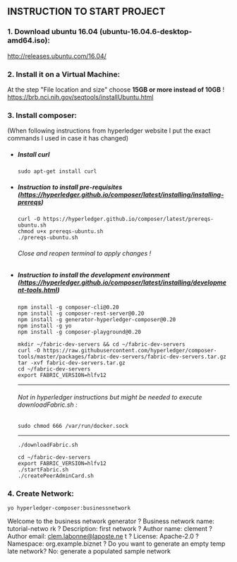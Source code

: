 ## INSTRUCTION TO START PROJECT

### 1. Download ubuntu 16.04 (ubuntu-16.04.6-desktop-amd64.iso):  

http://releases.ubuntu.com/16.04/ 
  
### 2. Install it on a Virtual Machine:  

   At the step "File location and size" choose **15GB or more instead of 10GB** !  
https://brb.nci.nih.gov/seqtools/installUbuntu.html

### 3. Install composer:  

(When following instructions from hyperledger website I put the exact commands I used in case it has changed) 

+ ##### Install curl

  ```sudo apt-get install curl```

+ ##### Instruction to install pre-requisites (https://hyperledger.github.io/composer/latest/installing/installing-prereqs) 
  ```
  curl -O https://hyperledger.github.io/composer/latest/prereqs-ubuntu.sh  
  chmod u+x prereqs-ubuntu.sh  
  ./prereqs-ubuntu.sh  
  ```

  ###### Close and reopen terminal to apply changes !

+ ##### Instruction to install the development environment (https://hyperledger.github.io/composer/latest/installing/development-tools.html) 
  ```
  npm install -g composer-cli@0.20  
  npm install -g composer-rest-server@0.20  
  npm install -g generator-hyperledger-composer@0.20  
  npm install -g yo  
  npm install -g composer-playground@0.20
  ```  
  ```
  mkdir ~/fabric-dev-servers && cd ~/fabric-dev-servers  
  curl -O https://raw.githubusercontent.com/hyperledger/composer-tools/master/packages/fabric-dev-servers/fabric-dev-servers.tar.gz  
  tar -xvf fabric-dev-servers.tar.gz  
  cd ~/fabric-dev-servers  
  export FABRIC_VERSION=hlfv12  
  ```
  ___
  ###### Not in hyperledger instructions but might be needed to execute downloadFabric.sh :  
  ```
  sudo chmod 666 /var/run/docker.sock
  ```
  ___
  ```
  ./downloadFabric.sh  
  ```
  ```
  cd ~/fabric-dev-servers  
  export FABRIC_VERSION=hlfv12  
  ./startFabric.sh  
  ./createPeerAdminCard.sh
  ```

### 4. Create Network:  
```
yo hyperledger-composer:businessnetwork
```
Welcome to the business network generator
? Business network name: tutorial-netwo
rk
? Description: first network
? Author name:  clement
? Author email: clem.labonne@laposte.ne
t
? License: Apache-2.0
? Namespace: org.example.biznet
? Do you want to generate an empty temp
late network? No: generate a populated 
sample network


